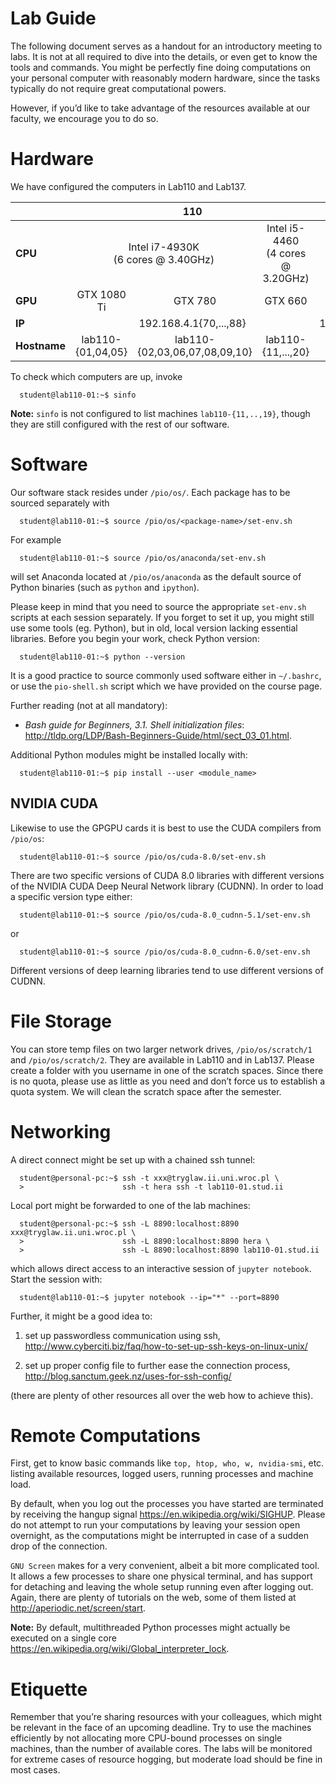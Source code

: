 Lab Guide
=========

The following document serves as a handout for an introductory meeting
to labs. It is not at all required to dive into the details, or even get
to know the tools and commands. You might be perfectly fine doing
computations on your personal computer with reasonably modern hardware,
since the tasks typically do not require great computational powers.

However, if you’d like to take advantage of the resources available at
our faculty, we encourage you to do so.

Hardware
========

We have configured the computers in Lab110 and Lab137.

<table>
  <thead>
<tr class="header">
<th align="left"></th>
<th colspan="3" align="center"><b>110</b></th>
<th align="center"><b>137</b></th>
</tr>
</thead>
<tr class="odd">
  <td align="left"><b>CPU</b></td>
  <td colspan="2" align="center">Intel i7-4930K</br>(6 cores @ 3.40GHz) </td>
  <td align="center">Intel i5-4460</br>(4 cores @ 3.20GHz) </td>
  <td align="center">Intel i7-2600</br>(4 cores @ 3.40GHz) </td>
</tr>
<tr class="even">
  <td align="left"><b>GPU</b></td>
  <td align="center">GTX 1080 Ti</a></td>
  <td align="center">GTX 780</a></td>
  <td align="center">GTX 660</td>
  <td align="center">onboard</td>
</tr>
<tr class="odd">
  <td align="left"><b>IP</b></td>
  <td colspan="3" align="center">192.168.4.1{70,...,88}</td>
  <td align="center">192.168.4.1{50,...,67,69}</td>
</tr>
<tr class="odd">
<td align="left"><b>Hostname</b></td>
<td align="center">lab110-{01,04,05}</td>
<td align="center">lab110-{02,03,06,07,08,09,10}</td>
<td align="center">lab110-{11,...,20}</td>
<td align="center">lab137-{01,...,19}</td>
</tr>
</table>

To check which computers are up, invoke

      student@lab110-01:~$ sinfo

**Note:** `sinfo` is not configured to list machines
`lab110-{11,..,19}`, though they are still configured with the rest of
our software.

Software
========

Our software stack resides under `/pio/os/`. Each package has to be
sourced separately with

      student@lab110-01:~$ source /pio/os/<package-name>/set-env.sh

For example

      student@lab110-01:~$ source /pio/os/anaconda/set-env.sh

will set Anaconda located at `/pio/os/anaconda` as the default source of
Python binaries (such as `python` and `ipython`).

Please keep in mind that you need to source the appropriate `set-env.sh`
scripts at each session separately. If you forget to set it up, you
might still use some tools (eg. Python), but in old, local version
lacking essential libraries. Before you begin your work, check Python
version:

      student@lab110-01:~$ python --version

It is a good practice to source commonly used software either in
`~/.bashrc`, or use the `pio-shell.sh` script which we have provided on
the course page.

Further reading (not at all mandatory):
* *Bash guide for Beginners, 3.1. Shell initialization files*:
<http://tldp.org/LDP/Bash-Beginners-Guide/html/sect_03_01.html>.

Additional Python modules might be installed locally with:

      student@lab110-01:~$ pip install --user <module_name>

NVIDIA CUDA
-----------

Likewise to use the GPGPU cards it is best to use the CUDA compilers
from `/pio/os`:

      student@lab110-01:~$ source /pio/os/cuda-8.0/set-env.sh

There are two specific versions of CUDA 8.0 libraries with different
versions of the NVIDIA CUDA Deep Neural Network library (CUDNN). In
order to load a specific version type either:

      student@lab110-01:~$ source /pio/os/cuda-8.0_cudnn-5.1/set-env.sh

or

      student@lab110-01:~$ source /pio/os/cuda-8.0_cudnn-6.0/set-env.sh

Different versions of deep learning libraries tend to use different
versions of CUDNN.

File Storage
============

You can store temp files on two larger network drives,
`/pio/os/scratch/1` and `/pio/os/scratch/2`. They are available in
Lab110 and in Lab137. Please create a folder with you username in one of
the scratch spaces. Since there is no quota, please use as little as you
need and don’t force us to establish a quota system. We will clean the
scratch space after the semester.

Networking
==========

A direct connect might be set up with a chained ssh tunnel:

      student@personal-pc:~$ ssh -t xxx@tryglaw.ii.uni.wroc.pl \
      >                      ssh -t hera ssh -t lab110-01.stud.ii

Local port might be forwarded to one of the lab machines:

      student@personal-pc:~$ ssh -L 8890:localhost:8890 xxx@tryglaw.ii.uni.wroc.pl \
      >                      ssh -L 8890:localhost:8890 hera \
      >                      ssh -L 8890:localhost:8890 lab110-01.stud.ii

which allows direct access to an interactive session of
`jupyter notebook`. Start the session with:

      student@lab110-01:~$ jupyter notebook --ip="*" --port=8890

Further, it might be a good idea to:

1.  set up passwordless communication using ssh,
    <http://www.cyberciti.biz/faq/how-to-set-up-ssh-keys-on-linux-unix/>

2.  set up proper config file to further ease the connection process,
    <http://blog.sanctum.geek.nz/uses-for-ssh-config/>

(there are plenty of other resources all over the web how to achieve
this).

Remote Computations
===================

First, get to know basic commands like `top, htop, who, w, nvidia-smi`,
etc. listing available resources, logged users, running processes and
machine load.

By default, when you log out the processes you have started are
terminated by receiving the hangup signal
<https://en.wikipedia.org/wiki/SIGHUP>. Please do not attempt to run
your computations by leaving your session open overnight, as the
computations might be interrupted in case of a sudden drop of the
connection.

`GNU Screen` makes for a very convenient, albeit a bit more complicated
tool. It allows a few processes to share one physical terminal, and has
support for detaching and leaving the whole setup running even after
logging out. Again, there are plenty of tutorials on the web, some of
them listed at <http://aperiodic.net/screen/start>.

**Note:** By default, multithreaded Python processes might actually be
executed on a single core
<https://en.wikipedia.org/wiki/Global_interpreter_lock>.

Etiquette
=========

Remember that you’re sharing resources with your colleagues, which might
be relevant in the face of an upcoming deadline. Try to use the machines
efficiently by not allocating more CPU-bound processes on single
machines, than the number of available cores. The labs will be monitored
for extreme cases of resource hogging, but moderate load should be fine
in most cases.
